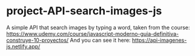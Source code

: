 # project-API-search-images-js
A simple API that search images by typing a word, taken from the course: https://www.udemy.com/course/javascript-moderno-guia-definitiva-construye-10-proyectos/
And you can see it here: https://api-imagenes-js.netlify.app/
